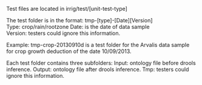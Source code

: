 Test files are located in irrig/test/[unit-test-type]

The test folder is in the format: tmp-[type]-[Date][Version]  
  Type: crop/rain/rootzone 
  Date: is the date of data sample  
  Version: testers could ignore this information.  

Example: tmp-crop-20130910d is a test folder for the Arvalis data sample for crop growth deduction of the date 10/09/2013. 

Each test folder contains three subfolders: 
Input: ontology file before drools inference.
Output: ontology file after drools inference.
Tmp: testers could ignore this information.
